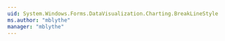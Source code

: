 ```yaml
---
uid: System.Windows.Forms.DataVisualization.Charting.BreakLineStyle
ms.author: "mblythe"
manager: "mblythe"
---
```

